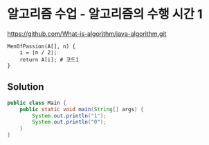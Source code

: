 # 알고리즘 수업 - 알고리즘의 수행 시간 1

https://github.com/What-is-algorithm/java-algorithm.git

```
MenOfPassion(A[], n) {
    i = ⌊n / 2⌋;
    return A[i]; # 코드1
}
```

## Solution

```java
public class Main {
    public static void main(String[] args) {
        System.out.println("1");
        System.out.println("0");
    }
}
```

